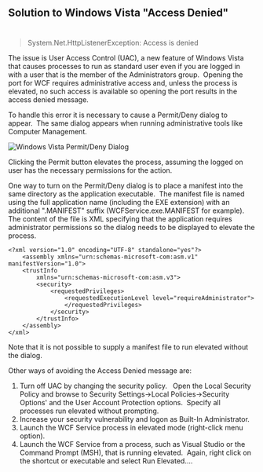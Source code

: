 ## Solution to Windows Vista "Access Denied"
#
> System.Net.HttpListenerException: Access is denied

The issue is User Access Control (UAC), a new feature of Windows Vista that causes processes to run as standard user even if you are logged in with a user that is the member of the Administrators group.  Opening the port for WCF requires administrative access and, unless the process is elevated, no such access is available so opening the port results in the access denied message.

To handle this error it is necessary to cause a Permit/Deny dialog to appear.  The same dialog appears when running administrative tools like Computer Management.

![Windows Vista Permit/Deny Dialog](https://intellitect.com/wp-content/uploads/binary/WindowsCommunicationFoundationWCFWithWindowsVistaAndUAC/WindowsVistaPermitDenyDialog.JPG "Windows Communication Foundation with Windows Vista and UAC")

Clicking the Permit button elevates the process, assuming the logged on user has the necessary permissions for the action.

One way to turn on the Permit/Deny dialog is to place a manifest into the same directory as the application executable.  The manifest file is named using the full application name (including the EXE extension) with an additional ".MANIFEST" suffix (WCFService.exe.MANIFEST for example).  The content of the file is XML specifying that the application requires administrator permissions so the dialog needs to be displayed to elevate the process.

```
<?xml version="1.0" encoding="UTF-8" standalone="yes"?>
    <assembly xmlns="urn:schemas-microsoft-com:asm.v1" manifestVersion="1.0">
	<trustInfo
		xmlns="urn:schemas-microsoft-com:asm.v3">
		<security>
			<requestedPrivileges>
				<requestedExecutionLevel level="requireAdministrator">
				</requestedPrivileges>
			</security>
		</trustInfo>
	</assembly> 
</xml>
```

Note that it is not possible to supply a manifest file to run elevated without the dialog.

Other ways of avoiding the Access Denied message are:

1. Turn off UAC by changing the security policy.   Open the Local Security Policy and browse to Security Settings->Local Policies->Security Options' and the User Account Protection options.  Specify all processes run elevated without prompting.
2. Increase your security vulnerability and logon as Built-In Administrator.
3. Launch the WCF Service process in elevated mode (right-click menu option).
4. Launch the WCF Service from a process, such as Visual Studio or the Command Prompt (MSH), that is running elevated.  Again, right click on the shortcut or executable and select Run Elevated....
